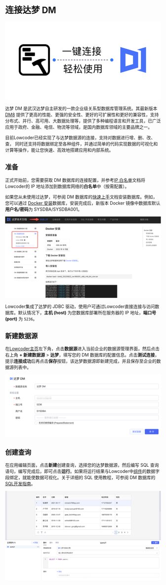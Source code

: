 # 连接达梦 DM

​![](assets/5-20231002172956-dzmyri0.png)​

达梦 DM 是武汉达梦自主研发的一款企业级关系型数据库管理系统。其最新版本 [DM8](https://eco.dameng.com/info/products/dm8) 提供了更高的性能、更强的安全性、更好的可扩展性和更好的兼容性，支持分布式、并行、高可用、大数据处理等，提供了多种编程语言和开发工具，已广泛应用于政府、金融、电信、物流等领域，是国内数据库领域的主要品牌之一。

目前Lowcoder已经实现了与达梦数据源的连接，支持对数据进行增、删、改、查， 同时还支持将数据绑定至各种组件，并通过简单的代码实现数据的可视化和计算等操作，能让您快速、高效地搭建应用和内部系统。

## 准备

正式开始前，您需要获取 DM 数据库的连接配置，并参考[IP 白名单](https://majiang.co/docs/ip-allowlist)文档将Lowcoder的 IP 地址添加到数据库网络的**白名单**中（按需配置）。

如果您从未使用过达梦，可参阅 DM 数据库的[快速上手](https://eco.dameng.com/document/dm/zh-cn/start/index.html)文档安装数据库。例如，您可以通过 [Docker 安装](https://eco.dameng.com/document/dm/zh-cn/start/dm-install-docker.html)数据库，安装完成后，新版本 Docker 镜像中数据库默认**用户名/密码**为 SYSDBA/SYSDBA001。

​![](assets/6-20231002172956-5tauaa4.png)​

Lowcoder集成了达梦的 JDBC 驱动，使用户可通过Lowcoder直接连接与访问数据库。默认情况下，**主机 (host)** 为您数据库部署所在服务器的 IP 地址，**端口号 (port)** 为 `5236`​。

## 新建数据源

在[Lowcoder主页](https://cloud.majiang.co/apps)左下角，点击**数据源**进入当前企业的数据源管理界面，然后点击右上角 **+ 新建数据源** > ​**达梦**​，填写您的 DM 数据库的配置信息。点击​**测试连接**​，提示**连接成功**后再点击**保存**按钮，该达梦数据源即新建完成，并且保存至企业的数据源列表中。

​![](assets/7-20231002172956-5htatbi.png)​

## 创建查询

在应用编辑页面，点击**新建**创建查询，选择您的达梦数据源，然后编写 SQL 查询语句，编写完成后，即可点击​**运行**​。如果将运行结果与Lowcoder中[组件](https://majiang.co/docs/component-guides)的数据字段绑定，就能使数据可视化。关于详细的 SQL 使用教程，可参阅 DM 数据库的 [SQL开发指南](https://eco.dameng.com/document/dm/zh-cn/sql-dev/)。

​![](assets/8-20231002172956-x1r5x8o.png)​

